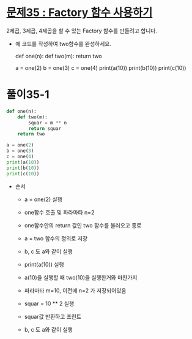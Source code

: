 # [문제35 : Factory 함수 사용하기](https://www.notion.so/35-Factory-cd9fdd4e7e694cb5b0f57761c90e4e04)

2제곱, 3제곱, 4제곱을 할 수 있는 Factory 함수를 만들려고 합니다. 

- <pass>에 코드를 작성하여 two함수를 완성하세요.

    def one(n):
        def two(m):
            <pass>
        return two
    
    a = one(2)
    b = one(3)
    c = one(4)
    print(a(10))
    print(b(10))
    print(c(10))


# 풀이35-1

``` python
def one(n):
    def two(m):
        squar = m ** n
        return squar
    return two

a = one(2)
b = one(3)
c = one(4)
print(a(10))
print(b(10))
print(c(10))
```

- 순서
    - a = one(2) 실행
    - one함수 호출 및 파라마타 n=2
    - one함수안의 return 값인 two 함수를 불러오고 종료
    - a = two 함수의 정의로 저장
    - b, c 도 a와 같이 실행
    
    - print(a(10)) 실행
    - a(10)을 실행할 때 two(10)을 실행한거와 마찬가지
    - 파라마타 m=10, 이전에 n=2 가 저장되어있음
    - squar = 10 ** 2 실행
    - squar값 반환하고 프린트
    - b, c 도 a와 같이 실행